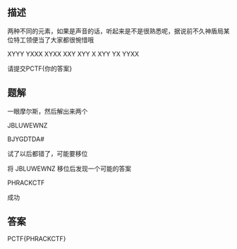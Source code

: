 ## 描述

两种不同的元素，如果是声音的话，听起来是不是很熟悉呢，据说前不久神盾局某位特工领便当了大家都很惋惜哦

XYYY YXXX XYXX XXY XYY X XYY YX YYXX

请提交PCTF{你的答案}

## 题解

一眼摩尔斯，然后解出来两个

JBLUWEWNZ

BJYGDTDA#

试了以后都错了，可能要移位

将 JBLUWEWNZ 移位后发现一个可能的答案

PHRACKCTF

成功

## 答案

PCTF{PHRACKCTF}
